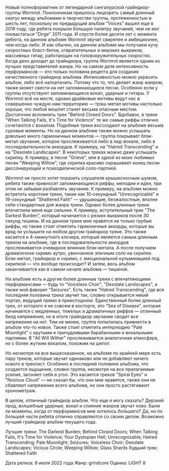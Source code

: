 Новый полноформатник от легендарной сингапурской грайндкор-группы Wormrot. Поклонникам пришлось лицезреть самый длинный хиатус между альбомами в творчестве группы, протяженностью в шесть лет, поскольку их предыдущий альбом "Voices" вышел еще в 2016 году, где ребята покрыли большую палитру звучаний, чем не мог похвастаться "Dirge" 2011 года. И спустя более десяти лет с момента дебюта, на данном альбоме Wormrot звучат свирепее и амбициознее, чем когда-либо. И как обычно, на данном альбоме мы получаем кучу скоростных бласт-битов, отвратительных и мерзких выкриков, массивных гитар, работающих на головокружительных скоростях. Когда дело доходит до грайндкора, группа Wormrot является одним из лучших представителей жанра. Но на самом деле интенсивность перформансов — это только половина рецепта для создания качественного грайндкор альбома. Интенсивностью можно украсить альбом, либо всё напортачить. Потому что то, что делает жанр жанром, также может свести на нет запоминающиеся песни. Особенно если у группы отсутствуют запоминающиеся вокал, ударные и гитары. У Wormrot всё на месте, однако драйвовые мотивы ведут нас в совершенно чуждую нам территорию — трэш-метал мотивы настолько хороши, что любой мошпит станет весьма опасным местом. Достаточно вспомнить трек "Behind Closed Doors". Вдобавок, в треке "When Talking Fails, It's Time for Violence" те же самые риффы отлично сочетаются с вокалом. Подобные треки воссоздают на альбоме весьма суровые моменты. Но на данном альбоме также можно услышать довольно много гармоничных моментов — группа покрывает блэк-метал звучание, которое прослеживается либо в лид-вокале, либо в последовательности аккордов. К примеру, на "Hatred Transcending" и на "Desolate Landscapes". В некоторых треках можно даже услышать скрипку. К примеру, в песне "Grieve", или в одной из моих любимых песен "Weeping Willow", где скрипка красиво скрашивает конец песни диссонирующей и психоделической соло-партией.

Wormrot не просто хотят поразить слушателя крышесносным шумом, ребята также привносят запоминающиеся риффы, мелодии и идеи, при этом не забывая разбавлять звучание. К примеру, на альбоме можно встретить короткие треки, такие как 10-секундный "Unrecognizable" и 19-секундный "Shattered Faith" — удушающие, безжалостные, вполне себе стандартные для жанра треки. Однако более длинные треки впечатлили меня еще сильнее. К примеру, вступительный трек "The Darkest Burden", который начинается с резких выкриков после 30 секунд тишины. И на данном треке мне нравятся не только грубые риффы, но также стоит отметить гармоничные аккорды, которые вы вряд ли услышите на любом другом грайндкор треке. Это также касается и 4-хминутного клозера, который является самым длинным треком на альбоме, где в последовательности аккордов прослеживается очевидное влияние блэк-метала. А после получаем драматичное скримо аутро, увенчанное эпичным соло на скрипке. Блэк-метал, грайндкор и скримо, с эмоциональной кульминацией под скрипкой — что вообще происходит? И затем, весь альбом заканчивается как в самом начале альбома — тишиной.

На альбоме есть и другие более длинные треки с впечатляющими перформансами — будь то "Voiceless Choir", "Desolate Landscapes", а также мой фаворит "Seizures". Есть также "Hatred Transcending", где вся последняя половина трека звучит так, словно открывается некий портал, ведущий прямо в преисподнюю. Единственный более длинный трек, от которого я не совсем в восторге, это "Sea of Disease", которая начинается с медленных, тяжелых и драматичных риффов — отличный билд напряжения, но в итоге грайндкор звучание сводит все напряжение на нет. Тем не менее, группа попыталась привнести в альбом что-то новое. Также стоит отметить интерлюдию "Pale Moonlight" с крутыми и причудливыми барабанными и вокальными партиями. В "All Will Wither" прослеживается аналогичная атмосфера, но с более жутким вокалом, похожим на шепот.

Но несмотря на все вышесказанное, на альбоме по крайней мере есть пару треков, которые звучат одинаково или не добавляют ничего нового в треклист. Особенно в последней половине альбома, что создается ощущение, словно группа, несмотря на все прилагаемые усилия, загоняет себя в угол. Это касается треков "Spiral Eyes" и "Noxious Cloud" — не сказал бы, что они мне нравятся, также они не сбавляют напряжение всего альбома, но они просто растягивают хронометраж.

В целом, отличный грайндкор альбом. Что еще я могу сказать? Дерзкий прод, волшебные ударные, вокал и слияние жанров звучат ново. Были ли моменты, когда от перформансов мне хотелось большего? Да, но по большей части ребята отлично справляются со своим делом. Возможно лучший грайндкор альбом текущего года.

Лучшие треки: The Darkest Burden; Behind Closed Doors; When Talking Fails, It's Time for Violence; Your Dystopian Hell; Unrecognizable; Hatred Transcending; Pale Moonlight; Seizures; Voiceless Choir; Desolate Landscapes; Vicious Circle; Weeping Willow; Glass Shards
Худший трек: Shattered Faith

Дата релиза: 8 июля 2022 года
Жанр: grindcore
Оценка: LIGHT 8
